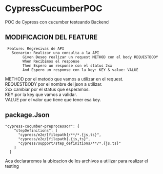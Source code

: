 # CypressCucumberPOC
POC de Cypress con cucumber testeando Backend


## MODIFICACION DEL FEATURE

```
 Feature: Regresivas de API
   Scenario: Realizar una consulta a la API
        Given Deseo realizar un request METHOD con el body REQUESTBODY
        When Recibimos el response
        Then Espero un response con el status 2xx
        And Espero un response con la key: KEY & value: VALUE
```


METHOD por el metodo que vamos a utilizar en el request.<br />
REQUESTBODY por el nombre del json a utilizar.<br />
2xx cambiar por el status que esperamos.<br />
KEY por la key que vamos a validar.<br />
VALUE por el valor que tiene que tener esa key.<br />

## package.Json
```
"cypress-cucumber-preprocessor": {
    "stepDefinitions": [
      "cypress/e2e/[filepath]/**/*.{js,ts}",
      "cypress/e2e/[filepath].{js,ts}",
      "cypress/support/step_definitions/**/*.{js,ts}"
    ]
  }
```  
  Aca declararemos la ubicacion de los archivos a utilizar para realizar el testing
